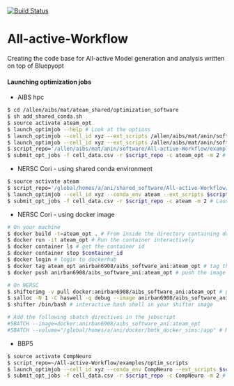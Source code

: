[![Build Status](https://travis-ci.com/anirban6908/All-active-Workflow.svg?token=93Twb9jDYFzVNoM9gSjr&branch=master)](https://travis-ci.com/anirban6908/All-active-Workflow)

# All-active-Workflow
Creating the code base for All-active Model generation and analysis written on top of Bluepyopt

#### Launching optimization jobs
* AIBS hpc
```sh
$ cd /allen/aibs/mat/ateam_shared/optimization_software
$ sh add_shared_conda.sh
$ source activate ateam_opt
$ launch_optimjob --help # Look at the options
$ launch_optimjob --cell_id xyz --ext_scripts /allen/aibs/mat/anin/software/All-active-Workflow/examples/optim_scripts 
$ launch_optimjob --cell_id xyz --ext_scripts /allen/aibs/mat/anin/software/All-active-Workflow/examples/optim_scripts --me_type ME_Exc_1 # launch jobs by passing me type
$ script_repo='/allen/aibs/mat/anin/software/All-active-Workflow/examples/optim_scripts'
$ submit_opt_jobs -f cell_data.csv -r $script_repo -c ateam_opt -m 2 # Launching multiple jobs from a csv file
```
* NERSC Cori - using shared conda environment
```sh
$ source activate ateam
$ script_repo='/global/homes/a/ani/shared_software/All-active-Workflow/examples/optim_scripts'
$ launch_optimjob --cell_id xyz --conda_env ateam --ext_scripts $script_repo 
$ submit_opt_jobs -f cell_data.csv -r $script_repo -c ateam -m 2 # Launching multiple jobs from a csv file
```
* NERSC Cori - using docker image
```sh
# On your machine 
$ docker build -t=ateam_opt . # From inside the directory containing dockerfile
$ docker run -it ateam_opt # Run the container interactively
$ docker container ls # get the container id
$ docker container stop $container_id
$ docker login # login to dockerhub
$ docker tag ateam_opt anirban6908/aibs_software_ani:ateam_opt # tag the image for upload
$ docker push anirban6908/aibs_software_ani:ateam_opt # push the image

# On NERSC
$ shifterimg -v pull docker:anirban6908/aibs_software_ani:ateam_opt # pull the image (only needs to be done once)
$ salloc -N 1 -C haswell -q debug --image anirban6908/aibs_software_ani:ateam_opt --volume="/global/homes/a/ani/docker/bmtk_docker_sims:/app" # Run the image interactively
$ shifter /bin/bash # interactive bash shell in your shifter image

# Add the following sbatch directives in the jobscript
#SBATCH --image=docker:anirban6908/aibs_software_ani:ateam_opt
#SBATCH --volume="/global/homes/a/ani/docker/bmtk_docker_sims:/app" # Mounting the current directory to the image volume
``` 
* BBP5
```sh
$ source activate CompNeuro
$ script_repo=~/All-active-Workflow/examples/optim_scripts
$ launch_optimjob --cell_id xyz --conda_env CompNeuro --ext_scripts $script_repo 
$ submit_opt_jobs -f cell_data.csv -r $script_repo -c CompNeuro -m 2 # Launching multiple jobs from a csv file
```


